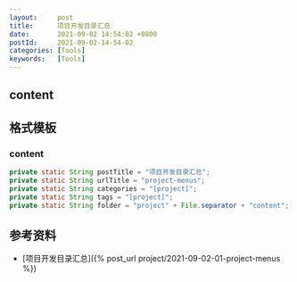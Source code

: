 ```yaml
---
layout:     post
title:      项目开发目录汇总
date:       2021-09-02 14:54:02 +0800
postId:     2021-09-02-14-54-02
categories: [Tools]
keywords:   [Tools]
---
```


## content

## 格式模板

### content
```java
private static String postTitle = "项目开发目录汇总";
private static String urlTitle = "project-menus";
private static String categories = "[project]";
private static String tags = "[project]";
private static String folder = "project" + File.separator + "content";
```

## 参考资料
* [项目开发目录汇总]({% post_url project/2021-09-02-01-project-menus %})
